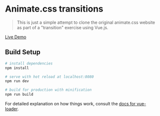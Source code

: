 # Animate.css transitions

> This is just a simple attempt to clone the original animate.css website as part of a "transition" exercise using Vue.js.

[Live Demo](http://www.rhcapati.com.br/demo/vuejs-transitions/)

## Build Setup

``` bash
# install dependencies
npm install

# serve with hot reload at localhost:8080
npm run dev

# build for production with minification
npm run build
```

For detailed explanation on how things work, consult the [docs for vue-loader](http://vuejs.github.io/vue-loader).
